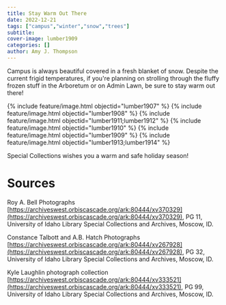 ```yaml
---
title: Stay Warm Out There
date: 2022-12-21
tags: ["campus","winter","snow","trees"]
subtitle: 
cover-image: lumber1909
categories: []
author: Amy J. Thompson
---
```


Campus is always beautiful covered in a fresh blanket of snow. Despite the current frigid temperatures, if you're planning on strolling through the fluffy frozen stuff in the Arboretum or on Admin Lawn, be sure to stay warm out there! 

{% include feature/image.html objectid="lumber1907" %}
{% include feature/image.html objectid="lumber1908" %}
{% include feature/image.html objectid="lumber1911;lumber1912" %}
{% include feature/image.html objectid="lumber1910" %}
{% include feature/image.html objectid="lumber1909" %}
{% include feature/image.html objectid="lumber1913;lumber1914" %}

Special Collections wishes you a warm and safe holiday season!

# Sources

Roy A. Bell Photographs [https://archiveswest.orbiscascade.org/ark:80444/xv370329](https://archiveswest.orbiscascade.org/ark:80444/xv370329), PG 11, University of Idaho Library Special Collections and Archives, Moscow, ID.

Constance Talbott and A.B. Hatch Photographs [https://archiveswest.orbiscascade.org/ark:80444/xv267928](https://archiveswest.orbiscascade.org/ark:80444/xv267928), PG 32, University of Idaho Library Special Collections and Archives, Moscow, ID.

Kyle Laughlin photograph collection [https://archiveswest.orbiscascade.org/ark:80444/xv333521](https://archiveswest.orbiscascade.org/ark:80444/xv333521), PG 99, University of Idaho Library Special Collections and Archives, Moscow, ID.